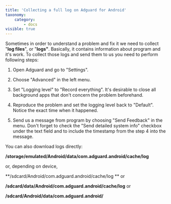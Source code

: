 ```yaml
---
title: 'Collecting a full log on Adguard for Android'
taxonomy:
    category:
        - docs
visible: true
---
```


Sometimes in order to understand a problem and fix it we need to collect "**log files**", or "**logs"**. Basically, it contains information about program and it's work. To collect those logs and send them to us you need to perform following steps:

1. Open Adguard and go to "Settings".

2. Choose "Advanced" in the left menu.

3. Set "Logging level" to "Record everything". It's desirable to close all background apps that don't concern the problem beforehand.

4. Reproduce the problem and set the logging level back to "Default". Notice the exact time when it happened.

5. Send us a message from program by choosing "Send Feedback" in the menu. Don't forget to check the "Send detailed system info" checkbox under the text field and to include the timestamp from the step 4 into the message. 

You can also download logs directly:

**/storage/emulated/Android/data/com.adguard.android/cache/log**

or, depending on device,

**/sdcard/Android/com.adguard.android/cache/log ** or

**/sdcard/data/Android/com.adguard.android/cache/log** or

**/sdcard/Android/data/com.adguard.android/**